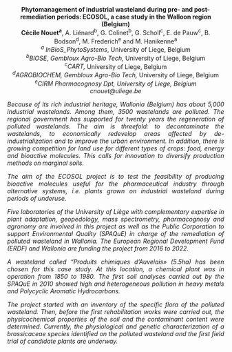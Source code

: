 <center><strong>Phytomanagement of industrial wasteland during pre- and
post-remediation periods: ECOSOL, a case study in the Walloon region
(Belgium)</strong>

<center><strong>Cécile Nouet<sup>a</sup></strong>, A. Liénard<sup>b</sup>, G. Colinet<sup>b</sup>, G. Scholl<sup>c</sup>, E. de
Pauw<sup>c</sup>, B. Bodson<sup>d</sup>, M. Frederich<sup>e</sup> and M. Hanikenne<sup>a</sup>

<center><i><sup>a</sup> InBioS_PhytoSystems</i>, University of Liege, Belgium

<center><i><sup>b</sup>BIOSE, Gembloux Agro-Bio Tech,</i> University of Liege, Belgium

<center><i><sup>c</sup>CART,</i> University of Liege, Belgium

<center><i><sup>d</sup>AGROBIOCHEM, Gembloux Agro-Bio Tech,</i> University of Liege, Belgium

<center><i><sup>e</sup>CIRM Pharmacognosy Dpt, University of Liege, Belgium

<center><i>cnouet@uliege.be</i>

<p style=text-align:justify>Because of its rich industrial heritage, Wallonia (Belgium) has about
5,000 industrial wastelands. Among them, 3500 wastelands are polluted.
The regional government has supported for twenty years the regeneration
of polluted wastelands. The aim is threefold: to decontaminate the
wastelands, to economically redevelop areas affected by
de-industrialization and to improve the urban environment. In addition,
there is growing competition for land use for different types of crops:
food, energy and bioactive molecules. This calls for innovation to
diversify production methods on marginal soils.

<p style=text-align:justify>The aim of the ECOSOL project is to test the feasibility of producing
bioactive molecules useful for the pharmaceutical industry through
alternative systems, i.e. plants grown on industrial wasteland during
periods of underuse.

<p style=text-align:justify>Five laboratories of the University of Liège with complementary
expertise in plant adaptation, geopedology, mass spectrometry,
pharmacognosy and agronomy are involved in this project as well as the
Public Corporation to support Environmental Quality (SPAQuE) in charge
of the remediation of polluted wasteland in Wallonia. The European
Regional Development Fund (ERDF) and Wallonia are funding the project
from 2016 to 2022.

<p style=text-align:justify>A wasteland called “Produits chimiques d’Auvelais» (5.5ha) has been
chosen for this case study. At this location, a chemical plant was in
operation from 1850 to 1980. The first soil analyses carried out by the
SPAQuE in 2010 showed high and heterogeneous pollution in heavy metals
and Polycyclic Aromatic Hydrocarbons.

<p style=text-align:justify>The project started with an inventory of the specific flora of the
polluted wasteland. Then, before the first rehabilitation works were
carried out, the physicochemical properties of the soil and the
contaminant content were determined. Currently, the physiological and
genetic characterization of a brassicaceae species identified on the
polluted wasteland and the first field trial of candidate plants are
underway.
